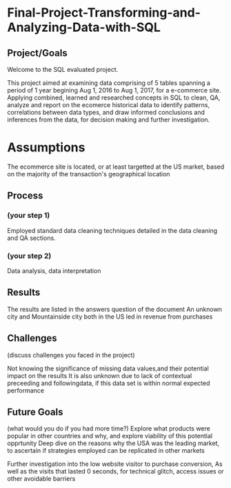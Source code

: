 # Final-Project-Transforming-and-Analyzing-Data-with-SQL

## Project/Goals

Welcome to the SQL evaluated project.

This project aimed at examining data comprising of 5 tables spanning a period of 1 year begining Aug 1, 2016 to Aug 1, 2017, for a e-commerce site.
Applying combined, learned and researched concepts in SQL to clean, QA, analyze and report on the ecomerce historical data to identify patterns, correlations between data types, and draw informed conclusions and inferences from the data, for decision making and further investigation.



# Assumptions

The ecommerce site is located, or at least targetted at the US market, based on the majority of the transaction's geographical location


## Process
### (your step 1)

Employed standard data cleaning techniques detailed in the data cleaning and QA sections.

### (your step 2)

Data analysis, data interpretation

## Results

The results are listed in the answers question of the document
An unknown city and Mountainside city both in the US led in revenue from purchases



## Challenges 
(discuss challenges you faced in the project)

Not knowing the significance of  missing data values,and their potential impact on the results
It is also unknown due to lack of contextual preceeding and followingdata, if this data set is within normal expected performance


## Future Goals
(what would you do if you had more time?)
Explore what products were popular in other countries and why, and explore viability of this potential opprtunity
Deep dive on the reasons why the USA was the leading market, to ascertain if strategies employed can be replicated in other markets

Further investigation into the low website visitor to purchase conversion, 
As well as the visits that lasted 0 seconds, for technical glitch, access issues or other avoidable barriers

